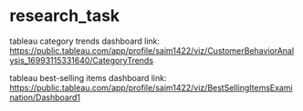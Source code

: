 # research_task

tableau category trends dashboard link:
https://public.tableau.com/app/profile/saim1422/viz/CustomerBehaviorAnalysis_16993115331640/CategoryTrends

tableau best-selling items dashboard link:
https://public.tableau.com/app/profile/saim1422/viz/BestSellingItemsExamination/Dashboard1
